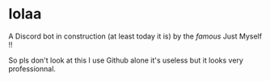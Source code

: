 # Iolaa

A Discord bot in construction (at least today it is) by the *famous* Just Myself !!

So pls don't look at this I use Github alone it's useless but it looks very professionnal.